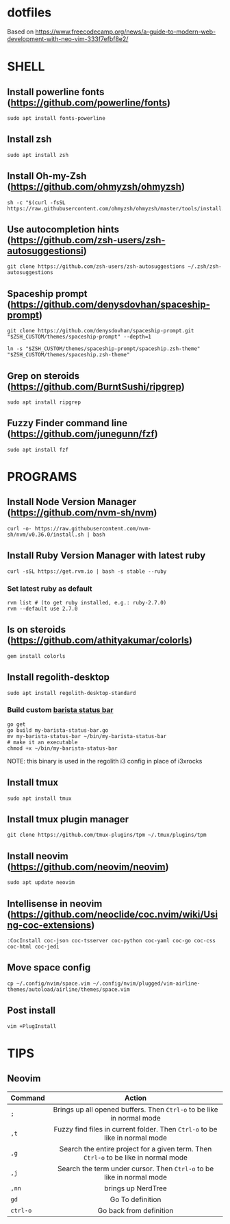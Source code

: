 # dotfiles

Based on https://www.freecodecamp.org/news/a-guide-to-modern-web-development-with-neo-vim-333f7efbf8e2/

# SHELL

## Install powerline fonts (https://github.com/powerline/fonts)
```
sudo apt install fonts-powerline
```

## Install zsh
```
sudo apt install zsh
```

## Install Oh-my-Zsh (https://github.com/ohmyzsh/ohmyzsh)
```
sh -c "$(curl -fsSL https://raw.githubusercontent.com/ohmyzsh/ohmyzsh/master/tools/install.sh)"
```

## Use autocompletion hints (https://github.com/zsh-users/zsh-autosuggestionsi)
```
git clone https://github.com/zsh-users/zsh-autosuggestions ~/.zsh/zsh-autosuggestions
```

## Spaceship prompt (https://github.com/denysdovhan/spaceship-prompt)
```
git clone https://github.com/denysdovhan/spaceship-prompt.git "$ZSH_CUSTOM/themes/spaceship-prompt" --depth=1

ln -s "$ZSH_CUSTOM/themes/spaceship-prompt/spaceship.zsh-theme" "$ZSH_CUSTOM/themes/spaceship.zsh-theme" 
```

## Grep on steroids (https://github.com/BurntSushi/ripgrep)
```
sudo apt install ripgrep
```

## Fuzzy Finder command line (https://github.com/junegunn/fzf)
```
sudo apt install fzf
```

# PROGRAMS

## Install Node Version Manager (https://github.com/nvm-sh/nvm)
```
curl -o- https://raw.githubusercontent.com/nvm-sh/nvm/v0.36.0/install.sh | bash
```

## Install Ruby Version Manager with latest ruby
```
curl -sSL https://get.rvm.io | bash -s stable --ruby
```

### Set latest ruby as default
```
rvm list # (to get ruby installed, e.g.: ruby-2.7.0)
rvm --default use 2.7.0
```

## ls on steroids (https://github.com/athityakumar/colorls)
```
gem install colorls
```

## Install regolith-desktop
```
sudo apt install regolith-desktop-standard
```

### Build custom [barista status bar](https://barista.run/)
```
go get 
go build my-barista-status-bar.go
mv my-barista-status-bar ~/bin/my-barista-status-bar
# make it an executable
chmod +x ~/bin/my-barista-status-bar
```

NOTE: this binary is used in the regolith i3 config in place of i3xrocks

## Install tmux
```
sudo apt install tmux
```

## Install tmux plugin manager
```
git clone https://github.com/tmux-plugins/tpm ~/.tmux/plugins/tpm
```

## Install neovim (https://github.com/neovim/neovim)
```
sudo apt update neovim
```

## Intellisense in neovim (https://github.com/neoclide/coc.nvim/wiki/Using-coc-extensions)
```
:CocInstall coc-json coc-tsserver coc-python coc-yaml coc-go coc-css coc-html coc-jedi
```

## Move space config
```
cp ~/.config/nvim/space.vim ~/.config/nvim/plugged/vim-airline-themes/autoload/airline/themes/space.vim
```

## Post install
```
vim +PlugInstall
```


# TIPS

## Neovim

| Command  |     Action                                                                   |
|----------|:----------------------------------------------------------------------------:|
| `;`      |  Brings up all opened buffers. Then `Ctrl-o` to be like in normal mode       |
| `,t`     |  Fuzzy find files in current folder. Then `Ctrl-o` to be like in normal mode |
| `,g`     |  Search the entire project for a given term. Then `Ctrl-o` to be like in normal mode |
| `,j`     |  Search the term under cursor. Then `Ctrl-o` to be like in normal mode       |
| `,nn`    |  brings up NerdTree                                                          |
|  `gd`    |  Go To definition                                                            |
| `ctrl-o` |  Go back from definition                                                     |

